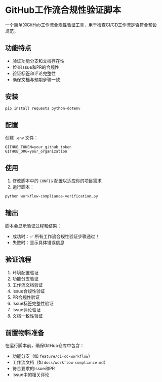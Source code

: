 # GitHub工作流合规性验证脚本
一个简单的GitHub工作流合规性验证工具，用于检查CI/CD工作流是否符合预设规范。

## 功能特点
- 验证功能分支和文档存在性
- 检查Issue和PR的合规性
- 验证标签和评论完整性
- 确保文档与预期步骤一致

## 安装
```bash
pip install requests python-dotenv
```

## 配置
创建 `.env` 文件：

```env
GITHUB_TOKEN=your_github_token
GITHUB_ORG=your_organization
```

## 使用
1. 修改脚本中的 `CONFIG` 配置以适应你的项目需求
2. 运行脚本：
```bash
python workflow-compliance-verification.py
```

## 输出
脚本会显示验证过程和结果：
- 成功时：✅ 所有工作流合规性验证步骤通过！
- 失败时：显示具体错误信息

## 验证流程
1. 环境配置验证
2. 功能分支验证
3. 工作流文档验证
4. Issue合规性验证
5. PR合规性验证
6. Issue标签完整性验证
7. Issue评论验证
8. 文档一致性验证

## 前置物料准备
在运行脚本前，确保GitHub仓库中包含：
- 功能分支（如 `feature/ci-cd-workflow`）
- 工作流文档（如 `docs/workflow-compliance.md`）
- 符合要求的Issue和PR
- Issue中的相关评论
